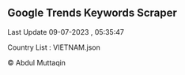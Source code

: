 

## Google Trends Keywords Scraper 
 
Last Update 09-07-2023 , 05:35:47

Country List :
VIETNAM.json



© Abdul Muttaqin 
